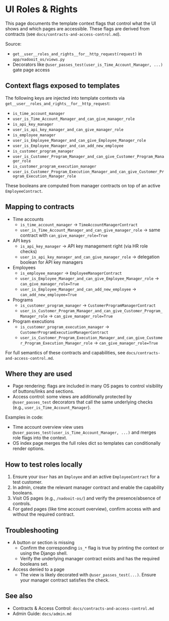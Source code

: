 # UI Roles & Rights

This page documents the template context flags that control what the UI shows and which pages are accessible. These flags are derived from contracts (see `docs/contracts-and-access-control.md`).

Source:
- `get__user__roles_and_rights__for__http_request(request)` in `app/nadooit_os/views.py`
- Decorators like `@user_passes_test(user_is_Time_Account_Manager, ...)` gate page access

## Context flags exposed to templates
The following keys are injected into template contexts via `get__user__roles_and_rights__for__http_request`:

- `is_time_account_manager`
- `user_is_Time_Account_Manager_and_can_give_manager_role`
- `is_api_key_manager`
- `user_is_api_key_manager_and_can_give_manager_role`
- `is_employee_manager`
- `user_is_Employee_Manager_and_can_give_Employee_Manager_role`
- `user_is_Employee_Manager_and_can_add_new_employee`
- `is_customer_program_manager`
- `user_is_Customer_Program_Manager_and_can_give_Customer_Program_Manager_role`
- `is_customer_program_execution_manager`
- `user_is_Customer_Program_Execution_Manager_and_can_give_Customer_Program_Execution_Manager_role`

These booleans are computed from manager contracts on top of an active `EmployeeContract`.

## Mapping to contracts
- Time accounts
  - `is_time_account_manager` → `TimeAccountManagerContract`
  - `user_is_Time_Account_Manager_and_can_give_manager_role` → same contract with `can_give_manager_role=True`
- API keys
  - `is_api_key_manager` → API key management right (via HR role checks)
  - `user_is_api_key_manager_and_can_give_manager_role` → delegation boolean for API key managers
- Employees
  - `is_employee_manager` → `EmployeeManagerContract`
  - `user_is_Employee_Manager_and_can_give_Employee_Manager_role` → `can_give_manager_role=True`
  - `user_is_Employee_Manager_and_can_add_new_employee` → `can_add_new_employee=True`
- Programs
  - `is_customer_program_manager` → `CustomerProgramManagerContract`
  - `user_is_Customer_Program_Manager_and_can_give_Customer_Program_Manager_role` → `can_give_manager_role=True`
- Program executions
  - `is_customer_program_execution_manager` → `CustomerProgramExecutionManagerContract`
  - `user_is_Customer_Program_Execution_Manager_and_can_give_Customer_Program_Execution_Manager_role` → `can_give_manager_role=True`

For full semantics of these contracts and capabilities, see `docs/contracts-and-access-control.md`.

## Where they are used
- Page rendering: flags are included in many OS pages to control visibility of buttons/links and sections.
- Access control: some views are additionally protected by `@user_passes_test` decorators that call the same underlying checks (e.g., `user_is_Time_Account_Manager`).

Examples in code:
- Time account overview view uses `@user_passes_test(user_is_Time_Account_Manager, ...)` and merges role flags into the context.
- OS index page merges the full roles dict so templates can conditionally render options.

## How to test roles locally
1) Ensure your `User` has an `Employee` and an active `EmployeeContract` for a test customer.
2) In admin, create the relevant manager contract and enable the capability booleans.
3) Visit OS pages (e.g., `/nadooit-os/`) and verify the presence/absence of controls.
4) For gated pages (like time account overview), confirm access with and without the required contract.

## Troubleshooting
- A button or section is missing
  - Confirm the corresponding `is_*` flag is true by printing the context or using the Django shell.
  - Verify the underlying manager contract exists and has the required booleans set.
- Access denied to a page
  - The view is likely decorated with `@user_passes_test(...)`. Ensure your manager contract satisfies the check.

## See also
- Contracts & Access Control: `docs/contracts-and-access-control.md`
- Admin Guide: `docs/admin.md`
